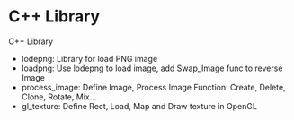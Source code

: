 # C++ Library

C++ Library

- lodepng: Library for load PNG image
- loadpng: Use lodepng to load image, add Swap_Image func to reverse Image
- process_image: Define Image, Process Image Function: Create, Delete, Clone, Rotate, Mix...
- gl_texture: Define Rect, Load, Map and Draw texture in OpenGL